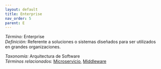```yaml
---
layout: default
title: Enterprise
nav_order: 5
parent: E
---
```


*Término:* Enterprise  
*Definición:* Referente a soluciones o sistemas diseñados para ser utilizados en grandes organizaciones.

*Taxonomía:* Arquitectura de Software  
*Términos relacionados:* [Microservicio](https://maleniski.github.io/diccionario-angl-tec-mx/docs/alfabeticamente/M/microservicio/), [Middleware](https://maleniski.github.io/diccionario-angl-tec-mx/docs/alfabeticamente/M/middleware/)

